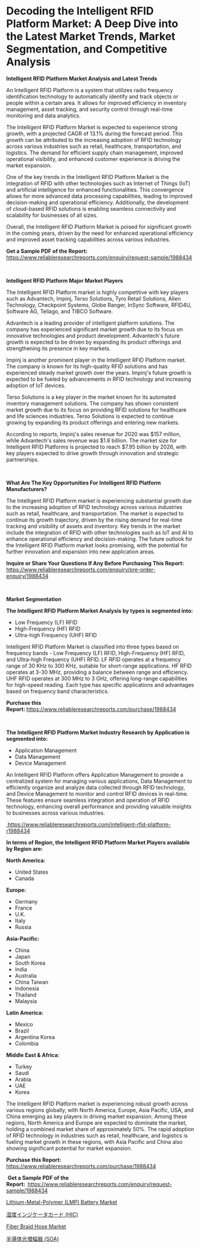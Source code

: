 <p><h1>Decoding the Intelligent RFID Platform Market: A Deep Dive into the Latest Market Trends, Market Segmentation, and Competitive Analysis</h1></p><p><strong>Intelligent RFID Platform Market Analysis and Latest Trends</strong></p>
<p><p>An Intelligent RFID Platform is a system that utilizes radio frequency identification technology to automatically identify and track objects or people within a certain area. It allows for improved efficiency in inventory management, asset tracking, and security control through real-time monitoring and data analytics.</p><p>The Intelligent RFID Platform Market is expected to experience strong growth, with a projected CAGR of 13.1% during the forecast period. This growth can be attributed to the increasing adoption of RFID technology across various industries such as retail, healthcare, transportation, and logistics. The demand for efficient supply chain management, improved operational visibility, and enhanced customer experience is driving the market expansion.</p><p>One of the key trends in the Intelligent RFID Platform Market is the integration of RFID with other technologies such as Internet of Things (IoT) and artificial intelligence for enhanced functionalities. This convergence allows for more advanced data processing capabilities, leading to improved decision-making and operational efficiency. Additionally, the development of cloud-based RFID solutions is enabling seamless connectivity and scalability for businesses of all sizes.</p><p>Overall, the Intelligent RFID Platform Market is poised for significant growth in the coming years, driven by the need for enhanced operational efficiency and improved asset tracking capabilities across various industries.</p></p>
<p><strong>Get a Sample PDF of the Report:&nbsp;</strong> <a href="https://www.reliableresearchreports.com/enquiry/request-sample/1988434">https://www.reliableresearchreports.com/enquiry/request-sample/1988434</a></p>
<p>&nbsp;</p>
<p><strong>Intelligent RFID Platform Major Market Players</strong></p>
<p><p>The Intelligent RFID Platform market is highly competitive with key players such as Advantech, Impinj, Terso Solutions, Tyro Retail Solutions, Alien Technology, Checkpoint Systems, Globe Ranger, InSync Software, RFID4U, Software AG, Tellago, and TIBCO Software. </p><p>Advantech is a leading provider of intelligent platform solutions. The company has experienced significant market growth due to its focus on innovative technologies and product development. Advantech's future growth is expected to be driven by expanding its product offerings and strengthening its presence in key markets.</p><p>Impinj is another prominent player in the Intelligent RFID Platform market. The company is known for its high-quality RFID solutions and has experienced steady market growth over the years. Impinj's future growth is expected to be fueled by advancements in RFID technology and increasing adoption of IoT devices.</p><p>Terso Solutions is a key player in the market known for its automated inventory management solutions. The company has shown consistent market growth due to its focus on providing RFID solutions for healthcare and life sciences industries. Terso Solutions is expected to continue growing by expanding its product offerings and entering new markets.</p><p>According to reports, Impinj's sales revenue for 2020 was $157 million, while Advantech's sales revenue was $1.8 billion. The market size for Intelligent RFID Platforms is projected to reach $7.95 billion by 2026, with key players expected to drive growth through innovation and strategic partnerships.</p></p>
<p>&nbsp;</p>
<p><strong>What Are The Key Opportunities For Intelligent RFID Platform Manufacturers?</strong></p>
<p><p>The Intelligent RFID Platform market is experiencing substantial growth due to the increasing adoption of RFID technology across various industries such as retail, healthcare, and transportation. The market is expected to continue its growth trajectory, driven by the rising demand for real-time tracking and visibility of assets and inventory. Key trends in the market include the integration of RFID with other technologies such as IoT and AI to enhance operational efficiency and decision-making. The future outlook for the Intelligent RFID Platform market looks promising, with the potential for further innovation and expansion into new application areas.</p></p>
<p><strong>Inquire or Share Your Questions If Any Before Purchasing This Report:</strong> <a href="https://www.reliableresearchreports.com/enquiry/pre-order-enquiry/1988434">https://www.reliableresearchreports.com/enquiry/pre-order-enquiry/1988434</a></p>
<p>&nbsp;</p>
<p><strong>Market Segmentation</strong></p>
<p><strong>The Intelligent RFID Platform Market Analysis by types is segmented into:</strong></p>
<p><ul><li>Low Frequency (LF) RFID</li><li>High-Frequency (HF) RFID</li><li>Ultra-high Frequency (UHF) RFID</li></ul></p>
<p><p>Intelligent RFID Platform Market is classified into three types based on frequency bands - Low Frequency (LF) RFID, High-Frequency (HF) RFID, and Ultra-high Frequency (UHF) RFID. LF RFID operates at a frequency range of 30 KHz to 300 KHz, suitable for short-range applications. HF RFID operates at 3-30 MHz, providing a balance between range and efficiency. UHF RFID operates at 300 MHz to 3 GHz, offering long-range capabilities for high-speed reading. Each type has specific applications and advantages based on frequency band characteristics.</p></p>
<p><strong>Purchase this Report:&nbsp;</strong><a href="https://www.reliableresearchreports.com/purchase/1988434">https://www.reliableresearchreports.com/purchase/1988434</a></p>
<p>&nbsp;</p>
<p><strong>The Intelligent RFID Platform Market Industry Research by Application is segmented into:</strong></p>
<p><ul><li>Application Management</li><li>Data Management</li><li>Device Management</li></ul></p>
<p><p>An Intelligent RFID Platform offers Application Management to provide a centralized system for managing various applications, Data Management to efficiently organize and analyze data collected through RFID technology, and Device Management to monitor and control RFID devices in real-time. These features ensure seamless integration and operation of RFID technology, enhancing overall performance and providing valuable insights to businesses across various industries.</p></p>
<p><a href="https://www.reliableresearchreports.com/intelligent-rfid-platform-r1988434">&nbsp;https://www.reliableresearchreports.com/intelligent-rfid-platform-r1988434</a></p>
<p><strong>In terms of Region, the Intelligent RFID Platform Market Players available by Region are:</strong></p>
<p>
    <p> <strong> North America: </strong>
        <ul>
            <li>United States</li>
            <li>Canada</li>
        </ul>
        </p> 
    <p> <strong> Europe: </strong>
        <ul>
            <li>Germany</li>
            <li>France</li>
            <li>U.K.</li>
            <li>Italy</li>
            <li>Russia</li>
        </ul>
        </p> 
    <p> <strong> Asia-Pacific: </strong>
        <ul>
            <li>China</li>
            <li>Japan</li>
            <li>South Korea</li>
            <li>India</li>
            <li>Australia</li>
            <li>China Taiwan</li>
            <li>Indonesia</li>
            <li>Thailand</li>
            <li>Malaysia</li>
        </ul>
        </p> 
    <p> <strong> Latin America: </strong>
        <ul>
            <li>Mexico</li>
            <li>Brazil</li>
            <li>Argentina Korea</li>
            <li>Colombia</li>
        </ul>
        </p> 
    <p> <strong> Middle East & Africa: </strong>
        <ul>
            <li>Turkey</li>
            <li>Saudi</li>
            <li>Arabia</li>
            <li>UAE</li>
            <li>Korea</li>
        </ul>
    </p>
    </p>
<p><p>The Intelligent RFID Platform market is experiencing robust growth across various regions globally, with North America, Europe, Asia Pacific, USA, and China emerging as key players in driving market expansion. Among these regions, North America and Europe are expected to dominate the market, holding a combined market share of approximately 50%. The rapid adoption of RFID technology in industries such as retail, healthcare, and logistics is fueling market growth in these regions, with Asia Pacific and China also showing significant potential for market expansion.</p></p>
<p><strong>Purchase this Report: </strong><a href="https://www.reliableresearchreports.com/purchase/1988434">https://www.reliableresearchreports.com/purchase/1988434</a></p>
<p>&nbsp;<strong>Get a Sample PDF of the Report:&nbsp;&nbsp;</strong><a href="https://www.reliableresearchreports.com/enquiry/request-sample/1988434">https://www.reliableresearchreports.com/enquiry/request-sample/1988434</a></p>
<p><strong></strong></p>
<p><p><a href="https://github.com/shahriarnajimjoy333/Market-Research-Report-List-1/blob/main/lithium-metal-polymer-lmp-battery-market.md">Lithium-Metal-Polymer (LMP) Battery Market</a></p><p><a href="https://github.com/reliezer65/Market-Research-Report-List-1/blob/main/6164869116194.md">湿度インジケータカード (HIC)</a></p><p><a href="https://github.com/cameroneffertz/Market-Research-Report-List-1/blob/main/fiber-braid-hose-market.md">Fiber Braid Hose Market</a></p><p><a href="https://github.com/tanyaali3/Market-Research-Report-List-1/blob/main/4154759116195.md">半導体光増幅器 (SOA)</a></p></p>